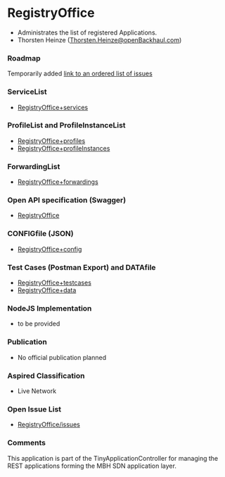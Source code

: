 # RegistryOffice
- Administrates the list of registered Applications.
- Thorsten Heinze (Thorsten.Heinze@openBackhaul.com)

### Roadmap
Temporarily added [link to an ordered list of issues](../../issues/122)

### ServiceList
- [RegistryOffice+services](./RegistryOffice+services.yaml)

### ProfileList and ProfileInstanceList
- [RegistryOffice+profiles](./RegistryOffice+profiles.yaml)
- [RegistryOffice+profileInstances](./RegistryOffice+profileInstances.yaml)

### ForwardingList
- [RegistryOffice+forwardings](./RegistryOffice+forwardings.yaml)

### Open API specification (Swagger)
- [RegistryOffice](./RegistryOffice.yaml)

### CONFIGfile (JSON)
- [RegistryOffice+config](./RegistryOffice+config.json)

### Test Cases (Postman Export) and DATAfile
- [RegistryOffice+testcases](./RegistryOffice+testcases.json)
- [RegistryOffice+data](./RegistryOffice+data.json)

### NodeJS Implementation
- to be provided

### Publication
- No official publication planned

### Aspired Classification
- Live Network

### Open Issue List
- [RegistryOffice/issues](../../issues)

### Comments
This application is part of the TinyApplicationController for managing the REST applications forming the MBH SDN application layer.
